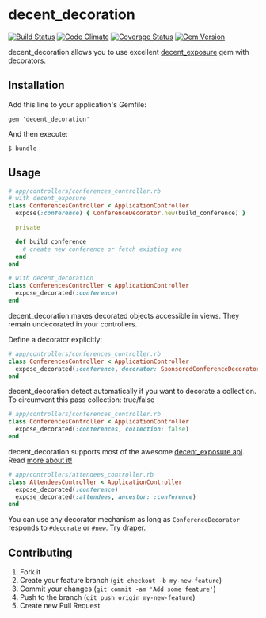 # decent_decoration
[![Build Status](https://secure.travis-ci.org/netguru/decent_decoration.png?branch=master)](http://travis-ci.org/netguru/decent_decoration)
[![Code Climate](https://codeclimate.com/github/netguru/decent_decoration.png)](https://codeclimate.com/github/netguru/decent_decoration)
[![Coverage Status](https://coveralls.io/repos/netguru/decent_decoration/badge.png?branch=master)](https://coveralls.io/r/netguru/decent_decoration)
[![Gem Version](https://badge.fury.io/rb/decent_decoration.png)](http://badge.fury.io/rb/decent_decoration)

decent_decoration allows you to use excellent [decent_exposure][decent_exposure] gem with decorators.

## Installation

Add this line to your application's Gemfile:

```
gem 'decent_decoration'
```

And then execute:

```
$ bundle
```

## Usage

``` ruby
# app/controllers/conferences_controller.rb
# with decent_exposure
class ConferencesController < ApplicationController
  expose(:conference) { ConferenceDecorator.new(build_conference) }

  private

  def build_conference
    # create new conference or fetch existing one
  end
end

# with decent_decoration
class ConferencesController < ApplicationController
  expose_decorated(:conference)
end
```

decent_decoration makes decorated objects accessible in views. They remain undecorated in your controllers.

Define a decorator explicitly:

``` ruby
# app/controllers/conferences_controller.rb
class ConferencesController < ApplicationController
  expose_decorated(:conference, decorator: SponsoredConferenceDecorator)
end
```

decent_decoration detect automatically if you want to decorate a collection. To circumvent this pass collection: true/false

``` ruby
# app/controllers/conferences_controller.rb
class ConferencesController < ApplicationController
  expose_decorated(:conferences, collection: false)
end
```

decent_decoration supports most of the awesome [decent_exposure api][decent_exposure_api]. Read [more about it!][decent_exposure_api]

``` ruby
# app/controllers/attendees_controller.rb
class AttendeesController < ApplicationController
  expose_decorated(:conference)
  expose_decorated(:attendees, ancestor: :conference)
end
```

You can use any decorator mechanism as long as `ConferenceDecorator` responds to `#decorate` or `#new`. Try [draper][draper].

## Contributing

1. Fork it
2. Create your feature branch (`git checkout -b my-new-feature`)
3. Commit your changes (`git commit -am 'Add some feature'`)
4. Push to the branch (`git push origin my-new-feature`)
5. Create new Pull Request

[decent_exposure]: https://github.com/voxdolo/decent_exposure
[decent_exposure_api]: https://github.com/voxdolo/decent_exposure#usage
[draper]: https://github.com/drapergem/draper
